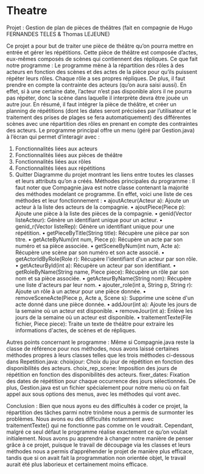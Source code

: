 # Theatre

Projet : Gestion de plan de pièces de théâtres (fait en compagnie de Hugo FERNANDES TELES & Thomas LEJEUNE)

Ce projet a pour but de traiter une pièce de théâtre qu’on pourra mettre en entrée et gérer les répétitions. Cette pièce de théâtre est composée d’actes, eux-mêmes composés de scènes qui contiennent des répliques.
Ce que fait notre programme : Le programme mène à la répartition des rôles à des acteurs en fonction des scènes et des actes de la pièce pour qu’ils puissent répéter leurs rôles. Chaque rôle a ses propres répliques. De plus, il faut prendre en compte la contrainte des acteurs (qu’on aura saisi aussi). En effet, si à une certaine date, l’acteur n’est pas disponible alors il ne pourra pas répéter, donc la scène dans laquelle il interprète devra être jouée un autre jour. 
En résumé, il faut intégrer la pièce de théâtre, et créer un planning de répétitions (dont les dates seront précisées par l’utilisateur et le traitement des prises de plages se fera automatiquement) des différentes scènes avec une répartition des rôles en prenant en compte des contraintes des acteurs.
Le programme principal offre un menu (géré par Gestion.java) à l’écran qui permet d’interagir avec : 
1. Fonctionnalités liées aux acteurs
2. Fonctionnalités liées aux pièces de théâtre
3. Fonctionnalités liées aux rôles
4. Fonctionnalités liées aux répétitions
5. Quitter
 Diagramme du projet montrant les liens entre toutes les classes et leurs attributs qu’on a créés.
Méthodes principales du programme :  Il faut noter que Compagnie.java est notre classe contenant la majorité des méthodes modelant ce programme. En effet, voici une liste de ces méthodes et leur fonctionnement :
•	ajoutActeur(Acteur a): Ajoute un acteur à la liste des acteurs de la compagnie.
•	ajoutPiece(Piece p): Ajoute une pièce à la liste des pièces de la compagnie.
•	genid(Vector<Acteur> listeActeur): Génère un identifiant unique pour un acteur.
•	genid_r(Vector<Repetition> listeRep): Génère un identifiant unique pour une répétition.
•	getPieceByTitle(String title): Récupère une pièce par son titre.
•	getActeByNum(int num, Piece p): Récupère un acte par son numéro et sa pièce associée.
•	getSceneByNum(int num, Acte a): Récupère une scène par son numéro et son acte associé.
•	getActorIdByRole(Role r): Récupère l'identifiant d'un acteur par son rôle.
•	getActeurById(int a): Récupère un acteur par son identifiant.
•	getRoleByName(String name, Piece piece): Récupère un rôle par son nom et sa pièce associée.
•	getActeurByName(String nom): Récupère une liste d'acteurs par leur nom.
•	ajouter_role(int a, String p, String r): Ajoute un rôle à un acteur pour une pièce donnée.
•	removeSceneActe(Piece p, Acte a, Scene s): Supprime une scène d'un acte donné dans une pièce donnée.
•	addJour(int a): Ajoute les jours de la semaine où un acteur est disponible.
•	removeJour(int a): Enlève les jours de la semaine où un acteur est disponible.
•	traitementTexte(File fichier, Piece piece): Traite un texte de théâtre pour extraire les informations d'actes, de scènes et de répliques.

Autres points concernant le programme : Même si Compagnie.java reste la classe de référence pour nos méthodes, nous avons laissé certaines méthodes propres à leurs classes telles que les trois méthodes ci-dessous dans Repetition.java: 
choixjour: Choix du jour de répétition en fonction des disponibilités des acteurs. 
choix_rep_scene: Imposition des jours de répétition en fonction des disponibilités des acteurs. fixer_dates: Fixation des dates de répétition pour chaque occurrence des jours sélectionnés. 
De plus, Gestion.java est un fichier spécialement pour notre menu où on fait appel aux sous options des menus, avec les méthodes qui vont avec.

Conclusion : Bien que nous ayons eu des difficultés à coder ce projet, la répartition des tâches parmi notre trinôme nous a permis de surmonter les problèmes. Nous avons eu des difficultés notamment avec traitementTexte() qui ne fonctionne pas comme on le voudrait. Cependant, malgré ce seul défaut le programme réalise exactement ce qu’on voulait initialement. Nous avons pu apprendre à changer notre manière de penser grâce à ce projet, puisque le travail de découpage via les classes et leurs méthodes nous a permis d’appréhender le projet de manière plus efficace, tandis que si on avait fait la programmation non orientée objet, le travail aurait été plus laborieux et certainement moins efficace.

